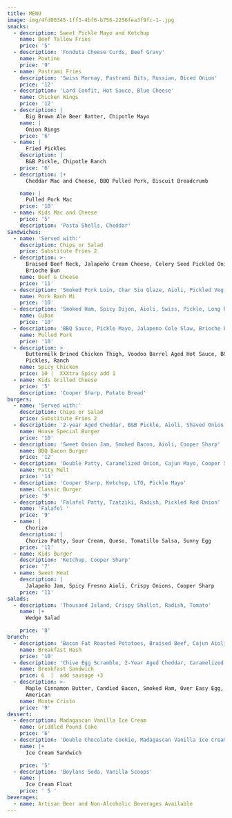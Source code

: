 ```yaml
---
title: MENU
image: img/4fd00345-1ff3-4bf6-b756-2256fea3f9fc-1-.jpg
snacks:
  - description: Sweet Pickle Mayo and Ketchup
    name: Beef Tallow Fries
    price: '5'
  - description: 'Fonduta Cheese Curds, Beef Gravy'
    name: Poutine
    price: '9'
  - name: Pastrami Fries
    description: 'Swiss Mornay, Pastrami Bits, Russian, Diced Onion'
    price: '12'
  - description: 'Lard Confit, Hot Sauce, Blue Cheese'
    name: Chicken Wings
    price: '12'
  - description: |
      Big Brown Ale Beer Batter, Chipotle Mayo
    name: |
      Onion Rings 
    price: '6'
  - name: |
      Fried Pickles
    description: |
      B&B Pickle, Chipotle Ranch
    price: '6'
  - description: |+
      Cheddar Mac and Cheese, BBQ Pulled Pork, Biscuit Breadcrumb

    name: |
      Pulled Pork Mac  
    price: '10'
  - name: Kids Mac and Cheese
    price: '5'
    description: 'Pasta Shells, Cheddar'
sandwiches:
  - name: 'Served with:'
    description: Chips or Salad
    price: Substitute Fries 2
  - description: >-
      Braised Beef Neck, Jalapeño Cream Cheese, Celery Seed Pickled Onion,
      Brioche Bun
    name: Beef & Cheese
    price: '11'
  - description: 'Smoked Pork Loin, Char Siu Glaze, Aioli, Pickled Veg, Cilantro, Jalapeno'
    name: Pork Banh Mi
    price: '10'
  - description: 'Smoked Ham, Spicy Dijon, Aioli, Swiss, Pickle, Long Roll'
    name: Cuban
    price: '10'
  - description: 'BBQ Sauce, Pickle Mayo, Jalapeno Cole Slaw, Brioche Bun'
    name: Pulled Pork
    price: '10'
  - description: >
      Buttermilk Brined Chicken Thigh, Voodoo Barrel Aged Hot Sauce, B&B
      Pickles, Ranch
    name: Spicy Chicken
    price: 10 |  XXXtra Spicy add 1
  - name: Kids Grilled Cheese
    price: '5'
    description: 'Cooper Sharp, Potato Bread'
burgers:
  - name: 'Served with:'
    description: Chips or Salad
    price: Substitute Fries 2
  - description: '2-year Aged Cheddar, B&B Pickle, Aioli, Shaved Onion'
    name: House Special Burger
    price: '10'
  - description: 'Sweet Onion Jam, Smoked Bacon, Aioli, Cooper Sharp'
    name: BBQ Bacon Burger
    price: '12'
  - description: 'Double Patty, Caramelized Onion, Cajun Mayo, Cooper Sharp, Rye Bread'
    name: Patty Melt
    price: '14'
  - description: 'Cooper Sharp, Ketchup, LTO, Pickle Mayo'
    name: Classic Burger
    price: '9'
  - description: 'Falafel Patty, Tzatziki, Radish, Pickled Red Onion'
    name: 'Falafel '
    price: '9'
  - name: |
      Chorizo 
    description: |
      Chorizo Patty, Sour Cream, Queso, Tomatillo Salsa, Sunny Egg
    price: '11'
  - name: Kids Burger
    description: 'Ketchup, Cooper Sharp'
    price: '7'
  - name: Sweet Heat
    description: |
      Jalapeño Jam, Spicy Fresno Aioli, Crispy Onions, Cooper Sharp
    price: '11'
salads:
  - description: 'Thousand Island, Crispy Shallot, Radish, Tomato'
    name: |+
      Wedge Salad 

    price: '8'
brunch:
  - description: 'Bacon Fat Roasted Potatoes, Braised Beef, Cajun Aioli, Sunny Egg'
    name: Breakfast Hash
    price: '10'
  - description: 'Chive Egg Scramble, 2-Year Aged Cheddar, Caramelized Onion, Aioli'
    name: Breakfast Sandwich
    price: 6  |  add sausage +3
  - description: >-
      Maple Cinnamon Butter, Candied Bacon, Smoked Ham, Over Easy Egg, Cooper
      American
    name: Monte Cristo
    price: '9'
dessert:
  - description: Madagascan Vanilla Ice Cream
    name: Griddled Pound Cake
    price: '6'
  - description: 'Double Chocolate Cookie, Madagascan Vanilla Ice Cream'
    name: |+
      Ice Cream Sandwich 

    price: '5'
  - description: 'Boylans Soda, Vanilla Scoops'
    name: |
      Ice Cream Float
    price: ' 5 '
beverages:
  - name: Artisan Beer and Non-Alcoholic Beverages Available
---
```

